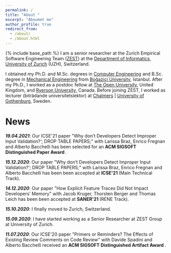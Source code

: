 ```yaml
---
permalink: /
title: "About "
excerpt: "Aboumet me"
author_profile: true
redirect_from: 
  - /about/
  - /about.html
---
```

{% include base_path %}
I am a senior researcher at the Zurich Empirical Software Engineering Team (<a href="https://www.ifi.uzh.ch/en/zest/team.html">ZEST</a>) at the <a href="https://www.ifi.uzh.ch/en.html">Department of Informatics</a>, <a href="https://www.uzh.ch/en.html">University of Zurich</a> (UZH), Switzerland. 

I obtained my Ph.D. and M.Sc. degrees in <a href="https://www.cmpe.boun.edu.tr/">Computer Engineering</a> and B.Sc. degree in <a href="http://www.me.boun.edu.tr/">Mechanical Engineering</a> from  <a href="http://www.boun.edu.tr/en_US">Bo&#287;azi&ccedil;i University</a>, Istanbul. After my Ph.D., I worked as a postdoc fellow at <a href="http://www.open.ac.uk/">The Open University</a>, United Kingdom, and <a href="https://www.ryerson.ca/">Ryerson University</a>, Canada. Before joining ZEST, I worked as lecturer (bitr&auml;dande universitetslektor) at <a href="https://www.chalmers.se/en/Pages/default.aspx">Chalmers</a> &#124; <a href="https://www.gu.se/en">University of Gothenburg</a>, Sweden.

News
======
<p><b><i>19.04.2021</i></b>: Our ICSE'21 paper "Why don’t Developers Detect Improper Input Validation?‘; DROP TABLE PAPERS;" with Larissa Braz, Enrico Fregnan and Alberto Bacchelli has been selected for an <b> ACM SIGSOFT Distinguished Paper Award </b>.</p>

<p><b><i>15.12.2020</i></b>: Our paper "Why don’t Developers Detect Improper Input Validation?‘; DROP TABLE PAPERS;" with Larissa Braz, Enrico Fregnan and Alberto Bacchelli has been been accepted at <b> ICSE'21 </b> (Main Technical Track).</p>

<p><b><i>14.12.2020</i></b>: Our paper "How Explicit Feature Traces Did Not Impact Developers’ Memory" with Jacob Kruger, Thorsten Berger and Thomas Leich has been been accepted at <b> SANER'21 </b> (RENE Track).</p>

<p><b><i>15.10.2020</i></b>: I finally moved to Zurich, Switzerland.</p>

<p><b><i>15.09.2020</i></b>: I have started working as a Senior Researcher at ZEST Group at University of Zurich.</p>

<p><b><i>11.07.2020</i></b>: Our ICSE'20 paper "Primers or Reminders? The Effects of Existing Review Comments on Code Review" with Davide Spadini and Alberto Bacchelli received an <b> ACM SIGSOFT Distinguished Artifact Award </b> .</p>
